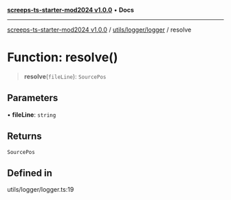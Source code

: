 [**screeps-ts-starter-mod2024 v1.0.0**](../../../../README.md) • **Docs**

***

[screeps-ts-starter-mod2024 v1.0.0](../../../../modules.md) / [utils/logger/logger](../README.md) / resolve

# Function: resolve()

> **resolve**(`fileLine`): `SourcePos`

## Parameters

• **fileLine**: `string`

## Returns

`SourcePos`

## Defined in

utils/logger/logger.ts:19
